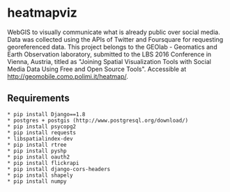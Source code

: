 # heatmapviz
WebGIS to visually communicate what is already public over social media. Data was collected using the APIs of Twitter and Foursquare for requesting georeferenced data. This project belongs to the GEOlab - Geomatics and Earth Observation laboratory, submitted to the LBS 2016 Conference in Vienna, Austria, titled as "Joining Spatial Visualization Tools with Social Media Data Using Free and Open Source Tools". Accessible at http://geomobile.como.polimi.it/heatmap/.

Requirements
-------------

    * pip install Django==1.8
    * postgres + postgis (http://www.postgresql.org/download/)
    * pip install psycopg2
    * pip install requests
    * libspatialindex-dev
    * pip install rtree
    * pip install pyshp
    * pip install oauth2
    * pip install flickrapi
    * pip install django-cors-headers
    * pip install shapely
    * pip install numpy
